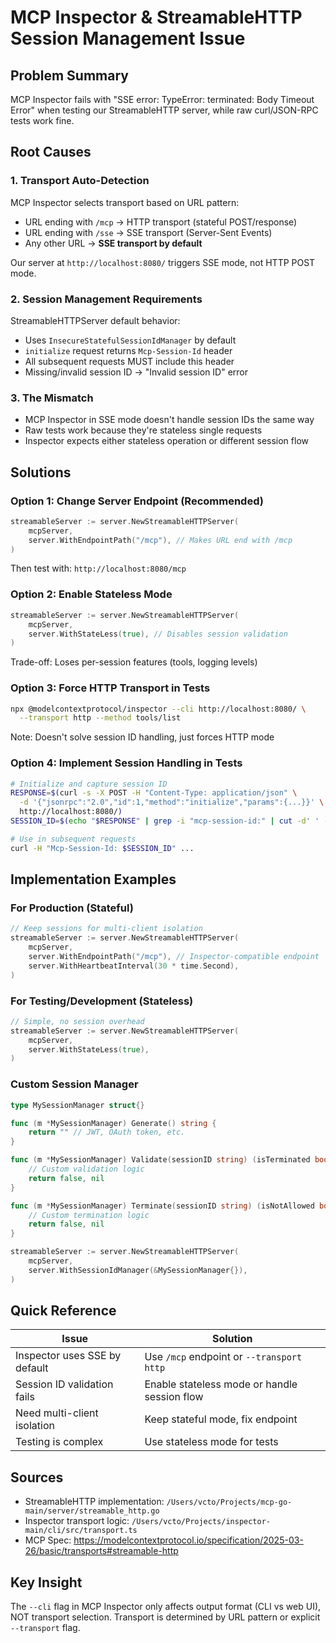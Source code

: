 # MCP Inspector & StreamableHTTP Session Management Issue

## Problem Summary
MCP Inspector fails with "SSE error: TypeError: terminated: Body Timeout Error" when testing our StreamableHTTP server, while raw curl/JSON-RPC tests work fine.

## Root Causes

### 1. Transport Auto-Detection
MCP Inspector selects transport based on URL pattern:
- URL ending with `/mcp` → HTTP transport (stateful POST/response)
- URL ending with `/sse` → SSE transport (Server-Sent Events)
- Any other URL → **SSE transport by default**

Our server at `http://localhost:8080/` triggers SSE mode, not HTTP POST mode.

### 2. Session Management Requirements
StreamableHTTPServer default behavior:
- Uses `InsecureStatefulSessionIdManager` by default
- `initialize` request returns `Mcp-Session-Id` header
- All subsequent requests MUST include this header
- Missing/invalid session ID → "Invalid session ID" error

### 3. The Mismatch
- MCP Inspector in SSE mode doesn't handle session IDs the same way
- Raw tests work because they're stateless single requests
- Inspector expects either stateless operation or different session flow

## Solutions

### Option 1: Change Server Endpoint (Recommended)
```go
streamableServer := server.NewStreamableHTTPServer(
    mcpServer,
    server.WithEndpointPath("/mcp"), // Makes URL end with /mcp
)
```
Then test with: `http://localhost:8080/mcp`

### Option 2: Enable Stateless Mode
```go
streamableServer := server.NewStreamableHTTPServer(
    mcpServer,
    server.WithStateLess(true), // Disables session validation
)
```
Trade-off: Loses per-session features (tools, logging levels)

### Option 3: Force HTTP Transport in Tests
```bash
npx @modelcontextprotocol/inspector --cli http://localhost:8080/ \
  --transport http --method tools/list
```
Note: Doesn't solve session ID handling, just forces HTTP mode

### Option 4: Implement Session Handling in Tests
```bash
# Initialize and capture session ID
RESPONSE=$(curl -s -X POST -H "Content-Type: application/json" \
  -d '{"jsonrpc":"2.0","id":1,"method":"initialize","params":{...}}' \
  http://localhost:8080/)
SESSION_ID=$(echo "$RESPONSE" | grep -i "mcp-session-id:" | cut -d' ' -f2)

# Use in subsequent requests
curl -H "Mcp-Session-Id: $SESSION_ID" ...
```

## Implementation Examples

### For Production (Stateful)
```go
// Keep sessions for multi-client isolation
streamableServer := server.NewStreamableHTTPServer(
    mcpServer,
    server.WithEndpointPath("/mcp"), // Inspector-compatible endpoint
    server.WithHeartbeatInterval(30 * time.Second),
)
```

### For Testing/Development (Stateless)
```go
// Simple, no session overhead
streamableServer := server.NewStreamableHTTPServer(
    mcpServer,
    server.WithStateLess(true),
)
```

### Custom Session Manager
```go
type MySessionManager struct{}

func (m *MySessionManager) Generate() string {
    return "" // JWT, OAuth token, etc.
}

func (m *MySessionManager) Validate(sessionID string) (isTerminated bool, err error) {
    // Custom validation logic
    return false, nil
}

func (m *MySessionManager) Terminate(sessionID string) (isNotAllowed bool, err error) {
    // Custom termination logic
    return false, nil
}

streamableServer := server.NewStreamableHTTPServer(
    mcpServer,
    server.WithSessionIdManager(&MySessionManager{}),
)
```

## Quick Reference

| Issue | Solution |
|-------|----------|
| Inspector uses SSE by default | Use `/mcp` endpoint or `--transport http` |
| Session ID validation fails | Enable stateless mode or handle session flow |
| Need multi-client isolation | Keep stateful mode, fix endpoint |
| Testing is complex | Use stateless mode for tests |

## Sources
- StreamableHTTP implementation: `/Users/vcto/Projects/mcp-go-main/server/streamable_http.go`
- Inspector transport logic: `/Users/vcto/Projects/inspector-main/cli/src/transport.ts`
- MCP Spec: https://modelcontextprotocol.io/specification/2025-03-26/basic/transports#streamable-http

## Key Insight
The `--cli` flag in MCP Inspector only affects output format (CLI vs web UI), NOT transport selection. Transport is determined by URL pattern or explicit `--transport` flag.
